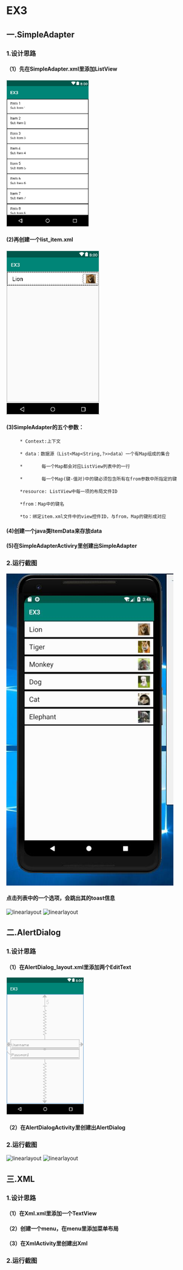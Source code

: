 # EX3
## 一.SimpleAdapter
### 1.设计思路
#### （1）先在SimpleAdapter.xml里添加ListView
![linearlayout](https://github.com/PresidentChao/EX3/blob/master/list_item.xml.png)
####  (2)再创建一个list_item.xml
![linearlayout](https://github.com/PresidentChao/EX3/blob/master/simpleadapter.xml.png)
####  (3)SimpleAdapter的五个参数：
         * Context:上下文

         * data：数据源（List<Map<String,?>>data）一个有Map组成的集合

         *       每一个Map都会对应ListView列表中的一行

         *       每一个Map(键-值对)中的键必须包含所有在from参数中所指定的键

         *resource: ListView中每一项的布局文件ID

         *from：Map中的键名

         *to：绑定item.xml文件中的view控件ID，与from，Map的键形成对应
####  (4)创建一个java类ItemData来存放data
####  (5)在SimpleAdapterActiviry里创建出SimpleAdapter
### 2.运行截图
![linearlayout](https://github.com/PresidentChao/EX3/blob/master/simpledapter.jpg)
#### 点击列表中的一个选项，会跳出其的toast信息
![linearlayout](https://github.com/PresidentChao/EX3/blob/master/simpleadapter1.jpg)
![linearlayout](https://github.com/PresidentChao/EX3/blob/master/simpleadapter2.jpg)
## 二.AlertDialog
### 1.设计思路
#### （1）在AlertDialog_layout.xml里添加两个EditText
![linearlayout](https://github.com/PresidentChao/EX3/blob/master/alertdialog_layout.png)
#### （2）在AlertDialogActivity里创建出AlertDialog
### 2.运行截图
![linearlayout](https://github.com/PresidentChao/EX3/blob/master/aletdialog1.jpg)
![linearlayout](https://github.com/PresidentChao/EX3/blob/master/aletdialog2.jpg)
## 三.XML
### 1.设计思路
#### （1）在Xml.xml里添加一个TextView

#### （2）创建一个menu，在menu里添加菜单布局

#### （3）在XmlActivity里创建出Xml
### 2.运行截图
